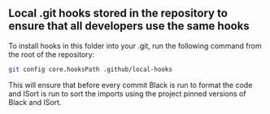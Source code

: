 ## Local .git hooks stored in the repository to ensure that all developers use the same hooks

To install hooks in this folder into your .git, run the following command from the root of the repository:

```bash
git config core.hooksPath .github/local-hooks
```

This will ensure that before every commit Black is run to format the code and ISort is run to sort the imports using the project pinned versions of Black and ISort.
